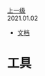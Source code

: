 <div class="extend-header">
<div class="info">
<a class="back" href="./">上一级</a>
<div class="mini">
<span>2021.01.02</span>
</div>
</div>
<div class="content">

<div class="custom-block links">
<ul class="desc">
<li><a href="/docs/">文档</a></li>
</ul>
</div>
</div>
</div>
<div class="content-header">
<h1>工具</h1>
</div>

